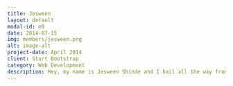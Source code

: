 ```yaml
---
title: Jesween
layout: default
modal-id: m9
date: 2014-07-15
img: members/jesween.png
alt: image-alt
project-date: April 2014
client: Start Bootstrap
category: Web Development
description: Hey, my name is Jesween Shinde and I hail all the way from Navelim. My hobbies range from travelling, music, reading sleeping, tech-tinkering,and ethical hacking. I am a student pursuing my engieering degree in Computers and I work professionally as a DJ and music producer. I am part of the Carmel Youth because it has taught me a lot in these years and I've learnt to discipline a few of my habits. The fact that I like (of the youth) is the bonding with prayer as it's the only place we can slow down in our fast paced lives. I would really lovve to help in whichever way I can to make muself push the youth to being better.
---
```

